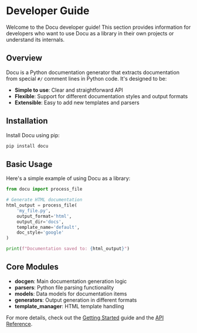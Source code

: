 # Developer Guide

Welcome to the Docu developer guide! This section provides information for developers who want to use Docu as a library in their own projects or understand its internals.

## Overview

Docu is a Python documentation generator that extracts documentation from special `#/` comment lines in Python code. It's designed to be:

- **Simple to use**: Clear and straightforward API
- **Flexible**: Support for different documentation styles and output formats
- **Extensible**: Easy to add new templates and parsers

## Installation

Install Docu using pip:

```bash
pip install docu
```

## Basic Usage

Here's a simple example of using Docu as a library:

```python
from docu import process_file

# Generate HTML documentation
html_output = process_file(
    'my_file.py',
    output_format='html',
    output_dir='docs',
    template_name='default',
    doc_style='google'
)

print(f"Documentation saved to: {html_output}")
```

## Core Modules

- **docgen**: Main documentation generation logic
- **parsers**: Python file parsing functionality
- **models**: Data models for documentation items
- **generators**: Output generation in different formats
- **template_manager**: HTML template handling

For more details, check out the [Getting Started](./getting-started) guide and the [API Reference](./api-reference).
